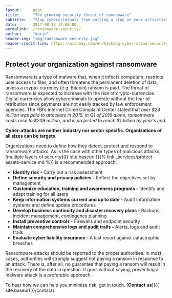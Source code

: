 ```yaml
---
layout:     post
title:      "The growing security threat of ransomware"
subtitle:   "Stop cybercriminals from putting a stop on your activities."
date:       2017-08-15 12:00:00
permalink:  /ransomware-security/
author:     "dario"
header-img: "img/ransomware-security.jpg"
header-credit-link: https://pixabay.com/en/hacking-cyber-crime-security-hacker-2077124/
---
```


## Protect your organization against ransomware
Ransomware is a type of malware that, when it infects computers, restricts user access to files, and often threatens the permanent deletion of data, unless a crypto-currency (e.g. Bitcoin) ransom is paid. The threat of ransomware is expected to increase with the rise of crypto-currencies. Digital currencies allow cybercriminals to operate without the fear of retribution since payments are not easily tracked by law enforcement agencies. The FBI’s Internet Crime Complaint Center stated that _over $24 million was paid to attackers in 2015. In Q1 of 2016 alone, ransomware costs rose to $209 million, and is projected to reach $1 billion by year's end._

**Cyber-attacks are neither industry nor sector specific. Organizations of all sizes can be targets.**

Organizations need to define how they detect, protect and respond to ransomware attacks. As is the case with other types of malicious attacks, [multiple layers of security]({{ site.baseurl }}{% link _services/protect-assets-service.md %}) is a recommended approach:

* **Identify risk -** Carry out a risk assessment
* **Define security and privacy policies -** Reflect the objectives set by management
* **Customize education, training and awareness programs -** Identify and adapt training for all users
* **Keep information systems current and up to date -** Audit information systems and define update procedures
* **Develop business continuity and disaster recovery plans -** Backups, incident management, contingency planning
* **Install preventive controls -** Firewalls and endpoint security
* **Maintain comprehensive logs and audit trails -** Alerts, logs and audit trails
* **Evaluate cyber liability insurance -** A last resort against catastrophic breaches

Ransomware attacks should be reported to the proper authorities. In most cases, authorities will strongly suggest not paying a ransom in response to an attack. There is, after all, no guarantee that paying a ransom will result in the recovery of the data in question. It goes without saying, preventing a malware attack is a preferable approach.

To hear how we can help you minimize risk, get in touch. [**Contact us**]({{ site.baseurl }}/contact)
